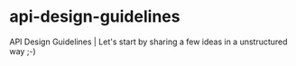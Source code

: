 # api-design-guidelines
API Design Guidelines | Let's start by sharing a few ideas in a unstructured way ;-)
